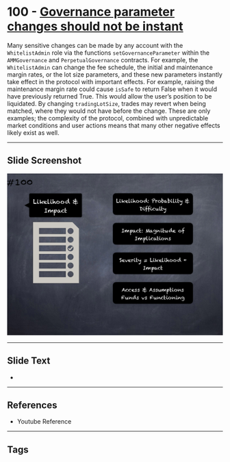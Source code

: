 
# 100 - [Governance parameter changes should not be instant](./Governance%20parameter%20changes%20should%20not%20be%20instant.md)

 Many sensitive changes can be made by any account with the `WhitelistAdmin` role via the functions `setGovernanceParameter` within the `AMMGovernance` and `PerpetualGovernance` contracts. For example, the `WhitelistAdmin` can change the fee schedule, the initial and maintenance margin rates, or the lot size parameters, and these new parameters instantly take effect in the protocol with important effects. For example, raising the maintenance margin rate could cause `isSafe` to return False when it would have previously returned True. This would allow the user’s position to be liquidated. By changing `tradingLotSize`, trades may revert when being matched, where they would not have before the change. These are only examples; the complexity of the protocol, combined with unpredictable market conditions and user actions means that many other negative effects likely exist as well.


___
## Slide Screenshot
![100.png](../../images/6.Audit%20Techniques%20and%20Tools%20101/100.png)
___
## Slide Text
- 
___
## References
- Youtube Reference
___
## Tags
